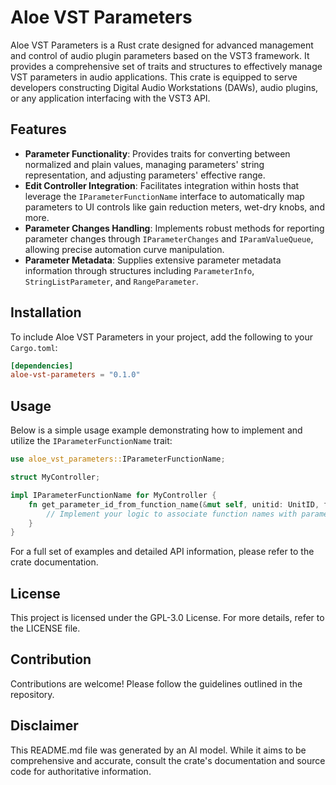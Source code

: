 # Aloe VST Parameters

Aloe VST Parameters is a Rust crate designed for advanced management and control of audio plugin parameters based on the VST3 framework. It provides a comprehensive set of traits and structures to effectively manage VST parameters in audio applications. This crate is equipped to serve developers constructing Digital Audio Workstations (DAWs), audio plugins, or any application interfacing with the VST3 API.

## Features

- **Parameter Functionality**: Provides traits for converting between normalized and plain values, managing parameters' string representation, and adjusting parameters' effective range.
- **Edit Controller Integration**: Facilitates integration within hosts that leverage the `IParameterFunctionName` interface to automatically map parameters to UI controls like gain reduction meters, wet-dry knobs, and more.
- **Parameter Changes Handling**: Implements robust methods for reporting parameter changes through `IParameterChanges` and `IParamValueQueue`, allowing precise automation curve manipulation.
- **Parameter Metadata**: Supplies extensive parameter metadata information through structures including `ParameterInfo`, `StringListParameter`, and `RangeParameter`.

## Installation
To include Aloe VST Parameters in your project, add the following to your `Cargo.toml`:
```toml
[dependencies]
aloe-vst-parameters = "0.1.0"
```

## Usage
Below is a simple usage example demonstrating how to implement and utilize the `IParameterFunctionName` trait:
```rust
use aloe_vst_parameters::IParameterFunctionName;

struct MyController;

impl IParameterFunctionName for MyController {
    fn get_parameter_id_from_function_name(&mut self, unitid: UnitID, function_name: FIDString, paramid: &mut ParamID) -> tresult {
        // Implement your logic to associate function names with parameter IDs
    }
}
```

For a full set of examples and detailed API information, please refer to the crate documentation.

## License
This project is licensed under the GPL-3.0 License. For more details, refer to the LICENSE file.

## Contribution
Contributions are welcome! Please follow the guidelines outlined in the repository.

## Disclaimer
This README.md file was generated by an AI model. While it aims to be comprehensive and accurate, consult the crate's documentation and source code for authoritative information.